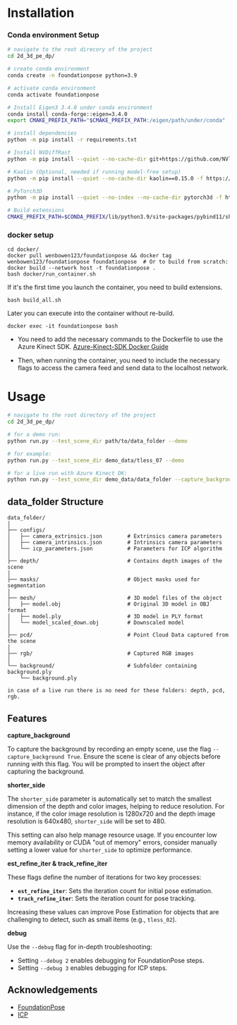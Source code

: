 
# Installation

### Conda environment Setup

```bash
# navigate to the root direcory of the project
cd 2d_3d_pe_dp/

# create conda environment
conda create -n foundationpose python=3.9

# activate conda environment
conda activate foundationpose

# Install Eigen3 3.4.0 under conda environment
conda install conda-forge::eigen=3.4.0
export CMAKE_PREFIX_PATH="$CMAKE_PREFIX_PATH:/eigen/path/under/conda"

# install dependencies
python -m pip install -r requirements.txt

# Install NVDiffRast
python -m pip install --quiet --no-cache-dir git+https://github.com/NVlabs/nvdiffrast.git

# Kaolin (Optional, needed if running model-free setup)
python -m pip install --quiet --no-cache-dir kaolin==0.15.0 -f https://nvidia-kaolin.s3.us-east-2.amazonaws.com/torch-2.0.0_cu118.html

# PyTorch3D
python -m pip install --quiet --no-index --no-cache-dir pytorch3d -f https://dl.fbaipublicfiles.com/pytorch3d/packaging/wheels/py39_cu118_pyt200/download.html

# Build extensions
CMAKE_PREFIX_PATH=$CONDA_PREFIX/lib/python3.9/site-packages/pybind11/share/cmake/pybind11 bash build_all_conda.sh
```

### docker setup
```
cd docker/
docker pull wenbowen123/foundationpose && docker tag wenbowen123/foundationpose foundationpose  # Or to build from scratch: docker build --network host -t foundationpose .
bash docker/run_container.sh
```


If it's the first time you launch the container, you need to build extensions.
```
bash build_all.sh
```

Later you can execute into the container without re-build.
```
docker exec -it foundationpose bash
```
- You need to add the necessary commands to the Dockerfile to use the Azure Kinect SDK. [Azure-Kinect-SDK Docker Guide](https://github.com/microsoft/Azure-Kinect-Sensor-SDK/blob/develop/scripts/docker)

- Then, when running the container, you need to include the necessary flags to access the camera feed and send data to the localhost network.
# Usage

```bash
# navigate to the root directory of the project
cd 2d_3d_pe_dp/

# for a demo run:
python run.py --test_scene_dir path/to/data_folder --demo

# for example: 
python run.py --test_scene_dir demo_data/tless_07 --demo

# for a live run with Azure Kinect DK:
python run.py --test_scene_dir demo_data/data_folder --capture_background True
```
## data_folder Structure

```
data_folder/
│
├── configs/
│   ├── camera_extrinsics.json        # Extrinsics camera parameters
│   ├── camera_intrinsics.json        # Intrinsics camera parameters 
│   └── icp_parameters.json           # Parameters for ICP algorithm
│
├── depth/                            # Contains depth images of the scene
│
├── masks/                            # Object masks used for segmentation
│
├── mesh/                             # 3D model files of the object
│   ├── model.obj                     # Original 3D model in OBJ format
│   ├── model.ply                     # 3D model in PLY format
│   └── model_scaled_down.obj         # Downscaled model
│
├── pcd/                              # Point Cloud Data captured from the scene
│
├── rgb/                              # Captured RGB images
│
└── background/                       # Subfolder containing background.ply
    └── background.ply     

in case of a live run there is no need for these folders: depth, pcd, rgb. 
```
## Features


**capture_background**

To capture the background by recording an empty scene, use the flag `--capture_background True`. Ensure the scene is clear of any objects before running with this flag. You will be prompted to insert the object after capturing the background.


**shorter_side**

The `shorter_side` parameter is automatically set to match the smallest dimension of the depth and color images, helping to reduce resolution. For instance, if the color image resolution is 1280x720 and the depth image resolution is 640x480, `shorter_side` will be set to 480.

This setting can also help manage resource usage. If you encounter low memory availability or CUDA "out of memory" errors, consider manually setting a lower value for `shorter_side` to optimize performance.


**est_refine_iter & track_refine_iter**

These flags define the number of iterations for two key processes:
- **`est_refine_iter`**: Sets the iteration count for initial pose estimation.
- **`track_refine_iter`**: Sets the iteration count for pose tracking.

Increasing these values can improve Pose Estimation for objects that are challenging to detect, such as small items (e.g., `tless_02`).


**debug**

Use the `--debug` flag for in-depth troubleshooting:
- Setting `--debug 2` enables debugging for FoundationPose steps.
- Setting `--debug 3` enables debugging for ICP steps.


## Acknowledgements

 - [FoundationPose](https://github.com/NVlabs/FoundationPose)
 - [ICP](https://www.open3d.org/docs/release/tutorial/pipelines/icp_registration.html)


